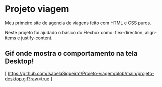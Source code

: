 # Projeto  viagem


Meu primeiro site de agencia de viagens feito com HTML e CSS puros. 


Neste projeto foi ajudado o básico do Flexbox como: flex-direction, align-items e justify-content.


## Gif onde mostra o comportamento na tela Desktop!

[ https://github.com/IsabelaSiqueira1/Projeto-viagem/blob/main/projeto-desktop.gif?raw=true ]
